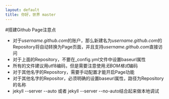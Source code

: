 ```yaml
---
layout: default
title: 你好，世界 master
---
```

#搭建Github Page注意点


* 对于*username.github.com*的账户，那么新建名为*username.github.com*的Repository将自动转换为Page页面，并且支持*username.github.com*直接访问
* 对于上面的Repository，不要在_config.yml文件中设置baseurl属性
* 所有的文件建议用utf8编码，但是需要注意使用*无BOM格式*编码
* 对于其他名字的Repository，需要手动配置才能开启Page功能
* 对于其他名字的Repositor，必须明确的设置baseurl属性，路径为Repository的名称
* jekyll --server --auto 或者 jekyll --server --no-auto结合起来做本地调试